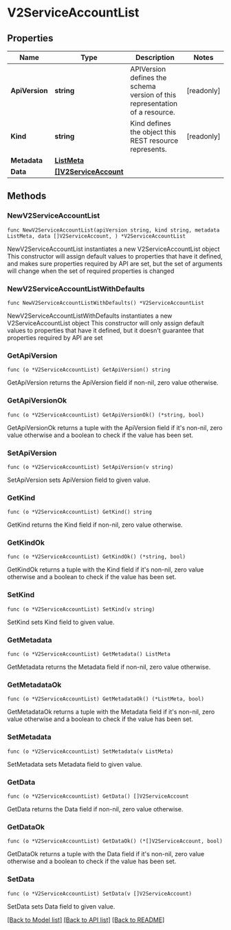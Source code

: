 # V2ServiceAccountList

## Properties

Name | Type | Description | Notes
------------ | ------------- | ------------- | -------------
**ApiVersion** | **string** | APIVersion defines the schema version of this representation of a resource. | [readonly] 
**Kind** | **string** | Kind defines the object this REST resource represents. | [readonly] 
**Metadata** | [**ListMeta**](ListMeta.md) |  | 
**Data** | [**[]V2ServiceAccount**](V2ServiceAccount.md) |  | 

## Methods

### NewV2ServiceAccountList

`func NewV2ServiceAccountList(apiVersion string, kind string, metadata ListMeta, data []V2ServiceAccount, ) *V2ServiceAccountList`

NewV2ServiceAccountList instantiates a new V2ServiceAccountList object
This constructor will assign default values to properties that have it defined,
and makes sure properties required by API are set, but the set of arguments
will change when the set of required properties is changed

### NewV2ServiceAccountListWithDefaults

`func NewV2ServiceAccountListWithDefaults() *V2ServiceAccountList`

NewV2ServiceAccountListWithDefaults instantiates a new V2ServiceAccountList object
This constructor will only assign default values to properties that have it defined,
but it doesn't guarantee that properties required by API are set

### GetApiVersion

`func (o *V2ServiceAccountList) GetApiVersion() string`

GetApiVersion returns the ApiVersion field if non-nil, zero value otherwise.

### GetApiVersionOk

`func (o *V2ServiceAccountList) GetApiVersionOk() (*string, bool)`

GetApiVersionOk returns a tuple with the ApiVersion field if it's non-nil, zero value otherwise
and a boolean to check if the value has been set.

### SetApiVersion

`func (o *V2ServiceAccountList) SetApiVersion(v string)`

SetApiVersion sets ApiVersion field to given value.


### GetKind

`func (o *V2ServiceAccountList) GetKind() string`

GetKind returns the Kind field if non-nil, zero value otherwise.

### GetKindOk

`func (o *V2ServiceAccountList) GetKindOk() (*string, bool)`

GetKindOk returns a tuple with the Kind field if it's non-nil, zero value otherwise
and a boolean to check if the value has been set.

### SetKind

`func (o *V2ServiceAccountList) SetKind(v string)`

SetKind sets Kind field to given value.


### GetMetadata

`func (o *V2ServiceAccountList) GetMetadata() ListMeta`

GetMetadata returns the Metadata field if non-nil, zero value otherwise.

### GetMetadataOk

`func (o *V2ServiceAccountList) GetMetadataOk() (*ListMeta, bool)`

GetMetadataOk returns a tuple with the Metadata field if it's non-nil, zero value otherwise
and a boolean to check if the value has been set.

### SetMetadata

`func (o *V2ServiceAccountList) SetMetadata(v ListMeta)`

SetMetadata sets Metadata field to given value.


### GetData

`func (o *V2ServiceAccountList) GetData() []V2ServiceAccount`

GetData returns the Data field if non-nil, zero value otherwise.

### GetDataOk

`func (o *V2ServiceAccountList) GetDataOk() (*[]V2ServiceAccount, bool)`

GetDataOk returns a tuple with the Data field if it's non-nil, zero value otherwise
and a boolean to check if the value has been set.

### SetData

`func (o *V2ServiceAccountList) SetData(v []V2ServiceAccount)`

SetData sets Data field to given value.



[[Back to Model list]](../README.md#documentation-for-models) [[Back to API list]](../README.md#documentation-for-api-endpoints) [[Back to README]](../README.md)


